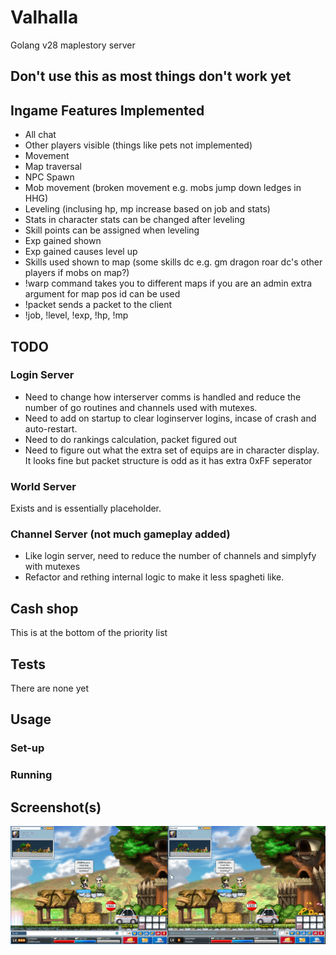 # Valhalla
Golang v28 maplestory server

## Don't use this as most things don't work yet

## Ingame Features Implemented
- All chat
- Other players visible (things like pets not implemented)
- Movement
- Map traversal
- NPC Spawn
- Mob movement (broken movement e.g. mobs jump down ledges in HHG)
- Leveling (inclusing hp, mp increase based on job and stats)
- Stats in character stats can be changed after leveling
- Skill points can be assigned when leveling
- Exp gained shown
- Exp gained causes level up
- Skills used shown to map (some skills dc e.g. gm dragon roar dc's other players if mobs on map?)
- !warp command takes you to different maps if you are an admin extra argument for map pos id can be used
- !packet sends a packet to the client
- !job, !level, !exp, !hp, !mp


## TODO
### Login Server
- Need to change how interserver comms is handled and reduce the number of go routines and channels used with mutexes.
- Need to add on startup to clear loginserver logins, incase of crash and auto-restart.
- Need to do rankings calculation, packet figured out
- Need to figure out what the extra set of equips are in character display. It looks fine but packet structure is odd as it has extra 0xFF seperator

### World Server
Exists and is essentially placeholder.

### Channel Server (not much gameplay added)
- Like login server, need to reduce the number of channels and simplyfy with mutexes
- Refactor and rething internal logic to make it less spagheti like.

## Cash shop
This is at the bottom of the priority list

## Tests
There are none yet

## Usage
### Set-up
### Running

## Screenshot(s)

![Alt text](images/movement.png?raw=true "In Game")
